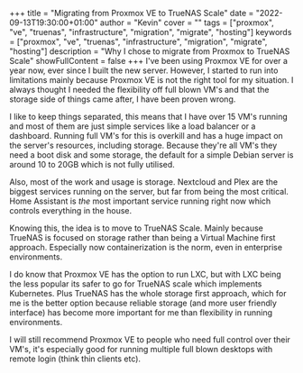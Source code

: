 +++
title = "Migrating from Proxmox VE to TrueNAS Scale"
date = "2022-09-13T19:30:00+01:00"
author = "Kevin"
cover = ""
tags = ["proxmox", "ve", "truenas", "infrastructure", "migration", "migrate", "hosting"]
keywords = ["proxmox", "ve", "truenas", "infrastructure", "migration", "migrate", "hosting"]
description = "Why I chose to migrate from Proxmox to TrueNAS Scale"
showFullContent = false
+++
I've been using Proxmox VE for over a year now, ever since I built the new 
server. However, I started to run into limitations mainly because 
Proxmox VE is not the right tool for my situation. I always thought I 
needed the flexibility off full blown VM's and that the storage side of 
things came after, I have been proven wrong.

I like to keep things separated, this means that I have over 15 VM's 
running and most of them are just simple services like a load balancer 
or a dashboard. Running full VM's for this is overkill and has a huge 
impact on the server's resources, including storage. Because they're 
all VM's they need a boot disk and some storage, the default for a 
simple Debian server is around 10 to 20GB which is not fully utilised.

Also, most of the work and usage is storage. Nextcloud and Plex are the 
biggest services running on the server, but far from being the most 
critical. Home Assistant is _the_ most important service running right 
now which controls everything in the house.

Knowing this, the idea is to move to TrueNAS Scale. Mainly because 
TrueNAS is focused on storage rather than being a Virtual Machine first 
approach. Especially now containerization is the norm, even in enterprise 
environments.

I do know that Proxmox VE has the option to run LXC, but with LXC being 
the less popular its safer to go for TrueNAS scale which implements 
Kubernetes. Plus TrueNAS has the whole storage first approach, which for 
me is the better option because reliable storage (and more user friendly interface) 
has become more important for me than flexibility in running environments.

I will still recommend Proxmox VE to people who need full control over 
their VM's, it's especially good for running multiple full blown 
desktops with remote login (think thin clients etc).